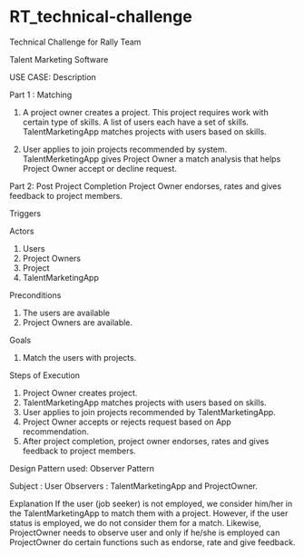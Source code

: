 # RT_technical-challenge
Technical Challenge for Rally Team

Talent Marketing Software 

USE CASE: Description

Part 1 : Matching
1. A project owner creates a project. This project requires work with certain type of skills.
   A list of users each have a set of skills. TalentMarketingApp matches projects with users based on skills. 

2. User applies to join projects recommended by system. TalentMerketingApp gives Project Owner a match analysis
   that helps Project Owner accept or decline request. 

Part 2: Post Project Completion
Project Owner endorses, rates and gives feedback to project members. 
 
Triggers

Actors
1. Users
2. Project Owners
3. Project
4. TalentMarketingApp


Preconditions
1. The users are available
2. Project Owners are available.

Goals

1. Match the users with projects.

Steps of Execution

1. Project Owner creates project.
2. TalentMarketingApp matches projects with users based on skills.
3. User applies to join projects recommended by TalentMarketingApp.
4. Project Owner accepts or rejects request based on App recommendation.
5. After project completion, project owner endorses, rates and gives feedback to project members.

Design Pattern used: Observer Pattern

Subject : User
Observers : TalentMarketingApp and ProjectOwner.

Explanation
If the user (job seeker) is not employed, we consider him/her in the TalentMarketingApp to match them with a project.
However, if the user status is employed, we do not consider them for a match.
Likewise, ProjectOwner needs to observe user and only if he/she is employed can ProjectOwner do certain functions such
as endorse, rate and give feedback. 




